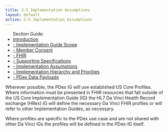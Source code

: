 ```yaml
---
title: 2-5 Implementation Assumptions
layout: default
active: 2-5 Implementation Assumptions
---
```


<ul id="markdown-toc">
	Section Guide:
  <li><a href="./2_Introduction.html" id="markdown-toc-introduction">Introduction</a></li>
  <li><a href="./2-1_Implementation_Guide_Scope.html" id="markdown-toc-scope">- Implementation Guide Scope</a></li>
  <li><a href="./2-2_Member_Consent.html" id="markdown-toc-consent">- Member Consent</a></li>
	<li><a href="./2-3_FHIR.html" id="markdown-toc-fhir">- FHIR</a></li>
	<li><a href="./2-4_Supporting_Specifications.html" id="markdown-toc-supportingspecifications">- Supporting Specifications</a></li>
	<li><a href="./2-5_Implementation_Assumptions.html" id="markdown-toc-assumptions">- Implementation Assumptions</a></li>
	<li><a href="./2-6_Implementation_Hierarchy_and_Priorities.html" id="markdown-toc-hierarchy">- Implementation Hierarchy and Priorities</a></li>
	<li><a href="./2-7_PDex_Data_Payloads.html" id="markdown-toc-payloads">- PDex Data Payloads</a></li>
</ul>

Wherever possible, the PDex IG will use established US Core Profiles. Where information must be presented in FHIR resources that fall outside of the US Core Implementation Guide (IG) the HL7 Da Vinci Health Record exchange (HRex) IG will define the necessary Da Vinci FHIR profiles or will refer to other Implementation Guides, as necessary.

Where profiles are specific to the PDex use case and are not shared with other Da Vinci IGs the profiles will be defined in the PDex-IG itself.

